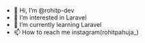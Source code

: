 - 👋 Hi, I’m @rohitp-dev
- 👀 I’m interested in Laravel
- 🌱 I’m currently learning Laravel
- 📫 How to reach me instagram(rohitpahuja_)

<!---
rohitp-dev/rohitp-dev is a ✨ special ✨ repository because its `README.md` (this file) appears on your GitHub profile.
You can click the Preview link to take a look at your changes.
--->
